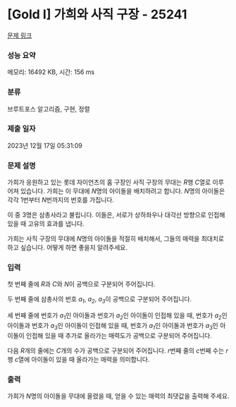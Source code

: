 # [Gold I] 가희와 사직 구장 - 25241 

[문제 링크](https://www.acmicpc.net/problem/25241) 

### 성능 요약

메모리: 16492 KB, 시간: 156 ms

### 분류

브루트포스 알고리즘, 구현, 정렬

### 제출 일자

2023년 12월 17일 05:31:09

### 문제 설명

<p>가희가 응원하고 있는 롯데 자이언츠의 홈 구장인 사직 구장의 무대는 <em>R</em>행 <em>C</em>열로 이루어져 있습니다. 가희는 이 무대에 <em>N</em>명의 아이돌을 배치하려고 합니다. <em>N</em>명의 아이돌은 각각 1번부터 <em>N</em>번까지의 번호를 가집니다.</p>

<p>이 중 3명은 삼총사라고 불립니다. 이들은, 서로가 상하좌우나 대각선 방향으로 인접해 있을 때 고유의 효과를 냅니다.</p>

<p>가희는 사직 구장의 무대에 <em>N</em>명의 아이돌을 적절히 배치해서, 그들의 매력을 최대치로 하고 싶습니다. 어떻게 하면 좋을지 알려주세요.</p>

### 입력 

 <p>첫 번째 줄에 <em>R</em>과 <em>C</em>와 <em>N</em>이 공백으로 구분되어 주어집니다.</p>

<p>두 번째 줄에 삼총사의 번호 <em>a<sub>1</sub></em>, <em>a<sub>2</sub></em>, <em>a<sub>3</sub></em>이 공백으로 구분되어 주어집니다.</p>

<p>세 번째 줄에 번호가 <em>a<sub>1</sub></em>인 아이돌과 번호가 <em>a<sub>2</sub></em>인 아이돌이 인접해 있을 때, 번호가 <em>a<sub>2</sub></em>인 아이돌과 번호가 <em>a<sub>3</sub></em>인 아이돌이 인접해 있을 때, 번호가 <em>a<sub>1</sub></em>인 아이돌과 번호가 <em>a<sub>3</sub></em>인 아이돌이 인접해 있을 때 추가로 올라가는 매력도가 공백으로 구분되어 주어집니다.</p>

<p>다음 <em>R</em>개의 줄에는 <em>C</em>개의 수가 공백으로 구분되어 주어집니다. <em>r</em>번째 줄의 <em>c</em>번째 수는 <em>r</em>행 <em>c</em>열에 아이돌이 있을 때 올라가는 매력을 의미합니다.</p>

### 출력 

 <p>가희가 <em>N</em>명의 아이돌을 무대에 올렸을 때, 얻을 수 있는 매력의 최댓값을 출력해 주세요.</p>

